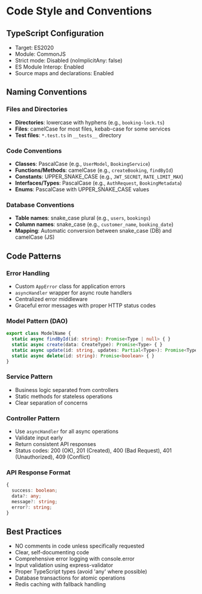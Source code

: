 # Code Style and Conventions

## TypeScript Configuration
- Target: ES2020
- Module: CommonJS
- Strict mode: Disabled (noImplicitAny: false)
- ES Module Interop: Enabled
- Source maps and declarations: Enabled

## Naming Conventions

### Files and Directories
- **Directories**: lowercase with hyphens (e.g., `booking-lock.ts`)
- **Files**: camelCase for most files, kebab-case for some services
- **Test files**: `*.test.ts` in `__tests__` directory

### Code Conventions
- **Classes**: PascalCase (e.g., `UserModel`, `BookingService`)
- **Functions/Methods**: camelCase (e.g., `createBooking`, `findById`)
- **Constants**: UPPER_SNAKE_CASE (e.g., `JWT_SECRET`, `RATE_LIMIT_MAX`)
- **Interfaces/Types**: PascalCase (e.g., `AuthRequest`, `BookingMetadata`)
- **Enums**: PascalCase with UPPER_SNAKE_CASE values

### Database Conventions
- **Table names**: snake_case plural (e.g., `users`, `bookings`)
- **Column names**: snake_case (e.g., `customer_name`, `booking_date`)
- **Mapping**: Automatic conversion between snake_case (DB) and camelCase (JS)

## Code Patterns

### Error Handling
- Custom `AppError` class for application errors
- `asyncHandler` wrapper for async route handlers
- Centralized error middleware
- Graceful error messages with proper HTTP status codes

### Model Pattern (DAO)
```typescript
export class ModelName {
  static async findById(id: string): Promise<Type | null> { }
  static async create(data: CreateType): Promise<Type> { }
  static async update(id: string, updates: Partial<Type>): Promise<Type | null> { }
  static async delete(id: string): Promise<boolean> { }
}
```

### Service Pattern
- Business logic separated from controllers
- Static methods for stateless operations
- Clear separation of concerns

### Controller Pattern
- Use `asyncHandler` for all async operations
- Validate input early
- Return consistent API responses
- Status codes: 200 (OK), 201 (Created), 400 (Bad Request), 401 (Unauthorized), 409 (Conflict)

### API Response Format
```typescript
{
  success: boolean;
  data?: any;
  message?: string;
  error?: string;
}
```

## Best Practices
- NO comments in code unless specifically requested
- Clear, self-documenting code
- Comprehensive error logging with console.error
- Input validation using express-validator
- Proper TypeScript types (avoid 'any' where possible)
- Database transactions for atomic operations
- Redis caching with fallback handling